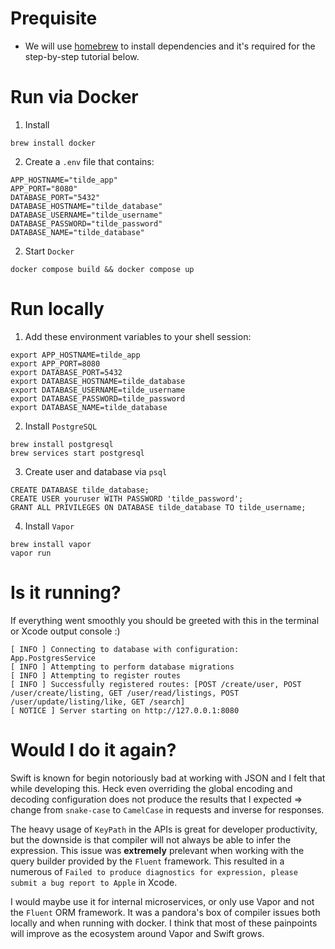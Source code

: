 # Prequisite
- We will use [homebrew](https://brew.sh) to install dependencies and it's required for the step-by-step tutorial below.


# Run via Docker

1. Install
```
brew install docker
```

2. Create a `.env` file that contains:

```
APP_HOSTNAME="tilde_app"
APP_PORT="8080"
DATABASE_PORT="5432"
DATABASE_HOSTNAME="tilde_database"
DATABASE_USERNAME="tilde_username"
DATABASE_PASSWORD="tilde_password"
DATABASE_NAME="tilde_database"
```

2. Start `Docker`
                                     
```
docker compose build && docker compose up
```

# Run locally

1. Add these environment variables to your shell session:

```
export APP_HOSTNAME=tilde_app
export APP_PORT=8080
export DATABASE_PORT=5432
export DATABASE_HOSTNAME=tilde_database
export DATABASE_USERNAME=tilde_username
export DATABASE_PASSWORD=tilde_password
export DATABASE_NAME=tilde_database
```

2. Install `PostgreSQL`

```
brew install postgresql 
brew services start postgresql
```

3. Create user and database via `psql`

```
CREATE DATABASE tilde_database;
CREATE USER youruser WITH PASSWORD 'tilde_password';
GRANT ALL PRIVILEGES ON DATABASE tilde_database TO tilde_username;
```

4. Install `Vapor`
```
brew install vapor
vapor run
```

# Is it running?

If everything went smoothly you should be greeted with this in the terminal or Xcode output console :)
```
[ INFO ] Connecting to database with configuration: App.PostgresService
[ INFO ] Attempting to perform database migrations
[ INFO ] Attempting to register routes
[ INFO ] Successfully registered routes: [POST /create/user, POST /user/create/listing, GET /user/read/listings, POST /user/update/listing/like, GET /search]
[ NOTICE ] Server starting on http://127.0.0.1:8080
```

# Would I do it again?

Swift is known for begin notoriously bad at working with JSON and I felt that while developing this. Heck even overriding the global encoding and decoding configuration does not produce the results that I expected => change from `snake-case` to `CamelCase` in requests and inverse for responses.

The heavy usage of `KeyPath` in the APIs is great for developer productivity, but the downside is that compiler will not always be able to infer the expression. This issue was **extremely** prelevant when working with the query builder provided by the `Fluent` framework. This resulted in a numerous of `Failed to produce diagnostics for expression, please submit a bug report to Apple` in Xcode.

I would maybe use it for internal microservices, or only use Vapor and not the `Fluent` ORM framework. It was a pandora's box of compiler issues both locally and when running with docker. I think that most of these painpoints will improve as the ecosystem around Vapor and Swift grows.
